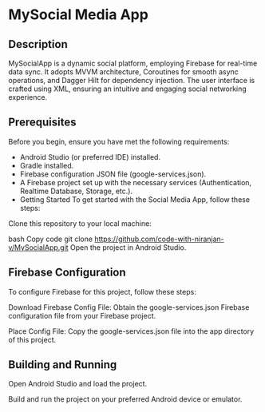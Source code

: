 # MySocial Media App
## Description

MySocialApp is a dynamic social platform, employing Firebase for real-time data sync. It adopts MVVM architecture, Coroutines for smooth async operations, and Dagger Hilt for dependency injection. The user interface is crafted using XML, ensuring an intuitive and engaging social networking experience.

## Prerequisites
Before you begin, ensure you have met the following requirements:

* Android Studio (or preferred IDE) installed.
* Gradle installed.
* Firebase configuration JSON file (google-services.json).
* A Firebase project set up with the necessary services (Authentication, Realtime Database, Storage, etc.).
* Getting Started
To get started with the Social Media App, follow these steps:

Clone this repository to your local machine:

bash
Copy code
git clone https://github.com/code-with-niranjan-v/MySocialApp.git
Open the project in Android Studio.

## Firebase Configuration
To configure Firebase for this project, follow these steps:

Download Firebase Config File: Obtain the google-services.json Firebase configuration file from your Firebase project.

Place Config File: Copy the google-services.json file into the app directory of this project.

## Building and Running
Open Android Studio and load the project.

Build and run the project on your preferred Android device or emulator.

